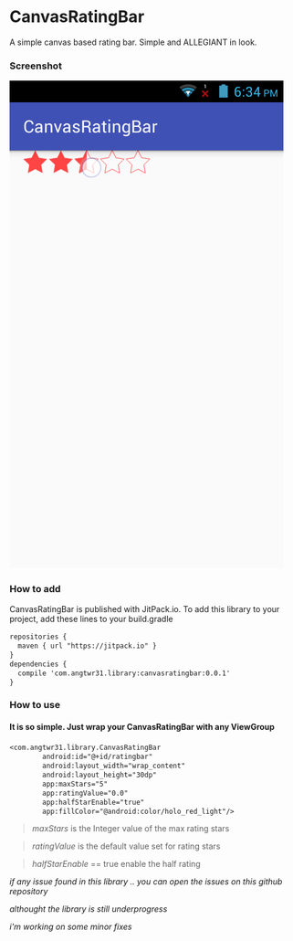 # CanvasRatingBar
A simple canvas based rating bar. Simple and ALLEGIANT in look.

### Screenshot
![CanvasRatingbar Screenshot](/screenshots/Screenshot_2015-12-24-18-34-33.png)

### How to add
CanvasRatingBar is published with JitPack.io. To add this library to your project, add these lines to your build.gradle
```
repositories {
  maven { url "https://jitpack.io" }
}
dependencies {
  compile 'com.angtwr31.library:canvasratingbar:0.0.1'
}
```
### How to use
#### It is so simple. Just wrap your CanvasRatingBar with any ViewGroup
```
<com.angtwr31.library.CanvasRatingBar
        android:id="@+id/ratingbar"
        android:layout_width="wrap_content"
        android:layout_height="30dp"
        app:maxStars="5"
        app:ratingValue="0.0"
        app:halfStarEnable="true"
        app:fillColor="@android:color/holo_red_light"/>
```
> *maxStars* is the Integer value of the max rating stars

> *ratingValue* is the default value set for rating stars

> *halfStarEnable* == true enable the half rating

*if any issue found in this library .. you can open the issues on this github repository*

*althought the library is still underprogress*

*i'm working on some minor fixes*
```
